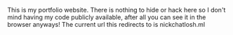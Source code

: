 This is my portfolio website. There is nothing to hide or hack here so I don't mind having my code publicly available, after all you can see it in the browser anyways! The current url this redirects to is nickchatlosh.ml
